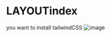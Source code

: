 ﻿# LAYOUTindex
you want to install tailwindCSS
![image](https://github.com/mohammaduamhar/LAYOUTindex/assets/111201065/bd4958e1-4f04-4d07-8b8b-f2fee7c8c1a9)
